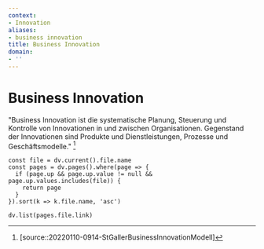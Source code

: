 ```yaml
---
context:
- Innovation
aliases:
- business innovation
title: Business Innovation
domain:
- ''
---
```


# Business Innovation

"Business Innovation ist die systematische Planung, Steuerung und Kontrolle von Innovationen in und zwischen Organisationen. Gegenstand der Innovationen sind Produkte und Dienstleistungen, Prozesse und Geschäftsmodelle." [^1]

```dataviewjs
const file = dv.current().file.name
const pages = dv.pages().where(page => {
  if (page.up && page.up.value != null && page.up.values.includes(file)) {
    return page
  }
}).sort(k => k.file.name, 'asc')

dv.list(pages.file.link)
```

[^1]: [source::20220110-0914-StGallerBusinessInnovationModell]
